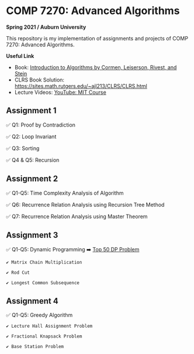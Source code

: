 # COMP 7270: Advanced Algorithms
**Spring 2021 / Auburn University**

This repository is my implementation of assignments and projects of COMP 7270: Advanced Algorithms. 

**Useful Link**
- Book: [Introduction to Algorithms by Cormen, Leiserson, Rivest, and Stein](https://drive.google.com/file/d/0B9pYUMGKkVIXQnc1YVNKN0xzX1U/view?usp=sharing)
- CLRS Book Solution: https://sites.math.rutgers.edu/~ajl213/CLRS/CLRS.html
- Lecture Videos: [YouTube: MIT Course](https://www.youtube.com/playlist?list=PLUl4u3cNGP6317WaSNfmCvGym2ucw3oGp)

## Assignment 1
✅ Q1: Proof by Contradiction

✅ Q2: Loop Invariant

✅ Q3: Sorting

✅ Q4 & Q5: Recursion

## Assignment 2
✅ Q1-Q5: Time Complexity Analysis of Algorithm

✅ Q6: Recurrence Relation Analysis using Recursion Tree Method

✅ Q7: Recurrence Relation Analysis using Master Theorem

## Assignment 3
✅ Q1-Q5: Dynamic Programming :arrow_right: [Top 50 DP Problem](https://blog.usejournal.com/top-50-dynamic-programming-practice-problems-4208fed71aa3)
    
  	✔️ Matrix Chain Multiplication 
    
    ✔️ Rod Cut 
    
    ✔️ Longest Common Subsequence 
    
## Assignment 4
✅ Q1-Q5: Greedy Algorithm
    
    ✔️ Lecture Hall Assignment Problem
    
    ✔️ Fractional Knapsack Problem
    
    ✔️ Base Station Problem
